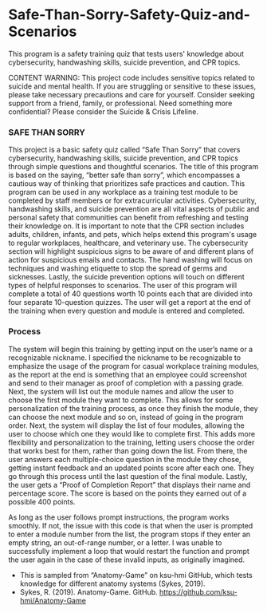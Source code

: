 # Safe-Than-Sorry-Safety-Quiz-and-Scenarios

This program is a safety training quiz that tests users' knowledge about cybersecurity, handwashing skills, suicide prevention, and CPR topics.

CONTENT WARNING: This project code includes sensitive topics related to suicide and mental health. If you are struggling or sensitive to these issues, please take necessary precautions and care for yourself. Consider seeking support from a friend, family, or professional. Need something more confidential? Please consider the Suicide & Crisis Lifeline. 

### SAFE THAN SORRY ###
This project is a basic safety quiz called “Safe Than Sorry” that covers cybersecurity, handwashing skills, suicide prevention, and CPR topics through simple questions and thoughtful scenarios. The title of this program is based on the saying, “better safe than sorry”, which encompasses a cautious way of thinking that prioritizes safe practices and caution. This program can be used in any workplace as a training test module to be completed by staff members or for extracurricular activities.
Cybersecurity, handwashing skills, and suicide prevention are all vital aspects of public and personal safety that communities can benefit from refreshing and testing their knowledge on. It is important to note that the CPR section includes adults, children, infants, and pets, which helps extend this program's usage to regular workplaces, healthcare, and veterinary use. The cybersecurity section will highlight suspicious signs to be aware of and different plans of action for suspicious emails and contacts. The hand washing will focus on techniques and washing etiquette to stop the spread of germs and sicknesses. Lastly, the suicide prevention options will touch on different types of helpful responses to scenarios.
The user of this program will complete a total of 40 questions worth 10 points each that are divided into four separate 10-question quizzes. The user will get a report at the end of the training when every question and module is entered and completed. 

### Process ###
The system will begin this training by getting input on the user’s name or a recognizable nickname. I specified the nickname to be recognizable to emphasize the usage of the program for casual workplace training modules, as the report at the end is something that an employee could screenshot and send to their manager as proof of completion with a passing grade. Next, the system will list out the module names and allow the user to choose the first module they want to complete. This allows for some personalization of the training process, as once they finish the module, they can choose the next module and so on, instead of going in the program order. Next, the system will display the list of four modules, allowing the user to choose which one they would like to complete first. This adds more flexibility and personalization to the training, letting users choose the order that works best for them, rather than going down the list. From there, the user answers each multiple-choice question in the module they chose, getting instant feedback and an updated points score after each one. They go through this process until the last question of the final module. Lastly, the user gets a “Proof of Completion Report” that displays their name and percentage score. The score is based on the points they earned out of a possible 400 points. 

As long as the user follows prompt instructions, the program works smoothly. If not, the issue with this code is that when the user is prompted to enter a module number from the list, the program stops if they enter an empty string, an out-of-range number, or a letter. I was unable to successfully implement a loop that would restart the function and prompt the user again in the case of these invalid inputs, as originally imagined.



- This is sampled from “Anatomy-Game” on ksu-hmi GitHub, which tests knowledge for different anatomy systems (Sykes, 2019). 
- Sykes, R. (2019). Anatomy-Game. GitHub. https://github.com/ksu-hmi/Anatomy-Game
